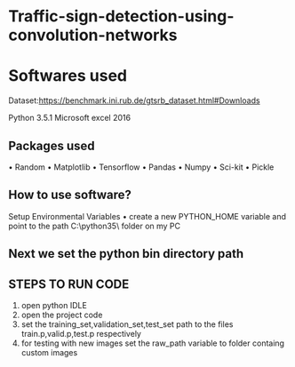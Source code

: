 # Traffic-sign-detection-using-convolution-networks



# Softwares used

Dataset:https://benchmark.ini.rub.de/gtsrb_dataset.html#Downloads

Python 3.5.1
Microsoft excel 2016

## Packages used
•	Random
•	Matplotlib
•	Tensorflow 
•	Pandas
•	Numpy
•	Sci-kit
•	Pickle




## How to use software?

Setup Environmental Variables
•	create a new PYTHON_HOME variable and point to the path  C:\python35\ folder on my PC

## Next we set the python bin directory path 

## STEPS TO RUN CODE
1.	open python IDLE
2.	open the project code
3.	set the training_set,validation_set,test_set  path to the files train.p,valid.p,test.p respectively
4.	for testing with new images set the raw_path variable to folder containg custom images
